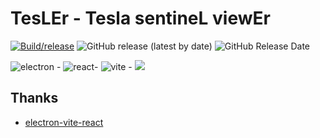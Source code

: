 # TesLEr - Tesla sentineL viewEr

[![Build/release](https://github.com/j-catania/TeslaSentinelViewer/actions/workflows/build.yml/badge.svg)](https://github.com/j-catania/TeslaSentinelViewer/actions/workflows/build.yml)
![GitHub release (latest by date)](https://img.shields.io/github/v/release/j-catania/TeslaSentinelViewer)
![GitHub Release Date](https://img.shields.io/github/release-date/j-catania/TeslaSentinelViewer)

![electron](https://img.shields.io/badge/electron-47848F.svg?style=for-the-badge&logo=electron&logoColor=white) - ![react](https://img.shields.io/badge/react-61DAFB.svg?style=for-the-badge&logo=react&logoColor=white)- ![vite](https://img.shields.io/badge/vite-646CFF.svg?style=for-the-badge&logo=vite&logoColor=white) - ![](https://img.shields.io/badge/mui_joy-007FFF.svg?style=for-the-badge&logo=mui&logoColor=white)

## Thanks

- [electron-vite-react](https://github.com/electron-vite/electron-vite-react)
